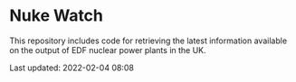 # Nuke Watch

This repository includes code for retrieving the latest information available on the output of EDF nuclear power plants in the UK.

Last updated: 2022-02-04 08:08